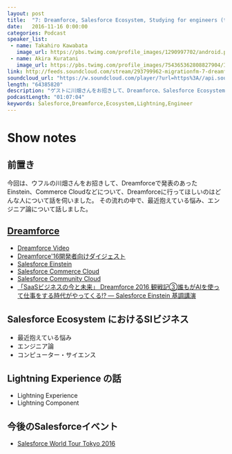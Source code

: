 ```yaml
---
layout: post
title:  "7: Dreamforce, Salesforce Ecosystem, Studying for engineers (tak4hir0)"
date:   2016-11-16 0:00:00
categories: Podcast
speaker_list:
 - name: Takahiro Kawabata
   image_url: https://pbs.twimg.com/profile_images/1290997702/android.png
 - name: Akira Kuratani
   image_url: https://pbs.twimg.com/profile_images/754365362808827904/Ig84TgbE_400x400.jpg
link: http://feeds.soundcloud.com/stream/293799962-migrationfm-7-dreamforce-salesforce-ecosystem-studying-for-engineers-tak4hir0.mp3
soundcloud_url: "https://w.soundcloud.com/player/?url=https%3A//api.soundcloud.com/tracks/293799962&amp;color=ff5500&amp;auto_play=false&amp;hide_related=false&amp;show_comments=true&amp;show_user=true&amp;show_reposts=false"
length: "64385820"
description: "ゲストに川畑さんをお招きして、Dreamforce、Salesforce EcosystemにおけるSIビジネス、エンジニア論、Lightning Experienceについて話しました。"
podcastLength: "01:07:04"
keywords: Salesforce,Dreamforce,Ecosystem,Lightning,Engineer
---
```


# Show notes

## 前置き

今回は、ウフルの川畑さんをお招きして、Dreamforceで発表のあったEinstein、Commerce Cloudなどについて、Dreamforceに行ってほしいのはどんな人について話を伺いました。
その流れの中で、最近抱えている悩み、エンジニア論について話しました。

## [Dreamforce](https://www.salesforce.com/dreamforce/DF16/)

- [Dreamforce Video](https://m.youtube.com/user/dreamforce)
- [Dreamforce'16開発者向けダイジェスト](https://blog.migration.fm/the-times-they-are-a-changin-39e3d10887dc#.nhny1ab2b)
- [Salesforce Einstein](https://www.salesforce.com/jp/products/einstein/overview/)
- [Salesforce Commerce Cloud](http://www.demandware.jp/)
- [Salesforce Community Cloud](http://www.salesforce.com/jp/communities/overview/)
- [「SaaSビジネスの今と未来」 Dreamforce 2016 観戦記③誰もがAIを使って仕事をする時代がやってくる!? ― Salesforce Einstein 基調講演](https://www.teamspirit.co.jp/catalyst/work-style/df2016-3.html)

## Salesforce Ecosystem におけるSIビジネス
- 最近抱えている悩み
- エンジニア論
- コンピューター・サイエンス

## Lightning Experience の話
- Lightning Experience
- Lightning Component

## 今後のSalesforceイベント
- [Salesforce World Tour Tokyo 2016](http://eventjp.salesforce.com/)

